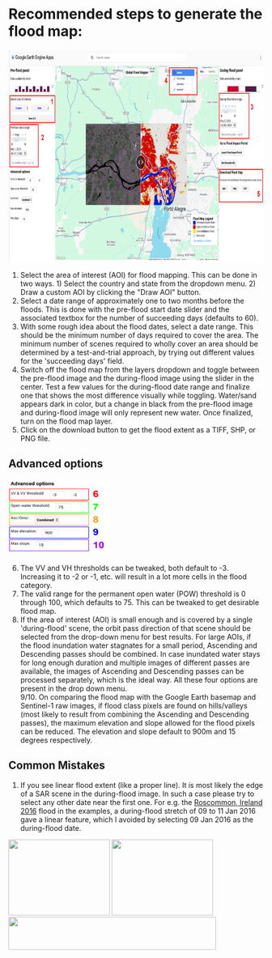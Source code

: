 # Recommended steps to generate the flood map: <br/>

<img src="../media/GFM-v2-instructionspg1.png" height="420" width="845">

1. Select the area of interest (AOI) for flood mapping. This can be done in two ways. 1) Select the country and state from the dropdown menu. 2) Draw a custom AOI by clicking the "Draw AOI" button. <br/>
2. Select a date range of approximately one to two months before the floods. This is done with the pre-flood start date slider and the associated textbox for the number of succeeding days (defaults to 60). <br/>
3. With some rough idea about the flood dates, select a date range. This should be the minimum number of days required to cover the area. The minimum number of scenes required to wholly cover an area should be determined by a test-and-trial approach, by trying out different values for the 'succeeding days' field. <br/>
4. Switch off the flood map from the layers dropdown and toggle between the pre-flood image and the during-flood image using the slider in the center. Test a few values for the during-flood date range and finalize one that shows the most difference visually while toggling. Water/sand appears dark in color, but a change in black from the pre-flood image and during-flood image will only represent new water. Once finalized, turn on the flood map layer. <br/>
5. Click on the download button to get the flood extent as a TIFF, SHP, or PNG file. <br/>

## Advanced options <br/>

<img src="../media/GFM-v2-instructionspg2.png" height="150" width="200">

6. The VV and VH thresholds can be tweaked, both default to -3. Increasing it to -2 or -1, etc. will result in a lot more cells in the flood category. <br/> 
7. The valid range for the permanent open water (POW) threshold is 0 through 100, which defaults to 75. This can be tweaked to get desirable flood map. <br/>
8. If the area of interest (AOI) is small enough and is covered by a single 'during-flood' scene, the orbit pass direction of that scene should be selected from the drop-down menu for best results. For large AOIs, if the flood inundation water stagnates for a small period, Ascending and Descending passes should be combined. In case inundated water stays for long enough duration and multiple images of different passes are available, the images of Ascending and Descending passes can be processed separately, which is the ideal way. All these four options are present in the drop down menu. <br/>
9/10. On comparing the flood map with the Google Earth basemap and Sentinel-1 raw images, if flood class pixels are found on hills/valleys (most likely to result from combining the Ascending and Descending passes), the maximum elevation and slope allowed for the flood pixels can be reduced. The elevation and slope default to 900m and 15 degrees respectively.

## Common Mistakes <br/>

1. If you see linear flood extent (like a proper line). It is most likely the edge of a SAR scene in the during-flood image. In such a case please try to select any other date near the first one. For e.g. the [Roscommon, Ireland 2016](../examples/2016) flood in the examples, a during-flood stretch of 09 to 11 Jan 2016 gave a linear feature, which I avoided by selecting 09 Jan 2016 as the during-flood date.<br/>

<img src="../media/2016_Roscommon_Mistake.png" height="150" width="200">	<img src="../media/expl/2016_Roscommon.png" height="150" width="200"><br/>
<img src="../media/legend_base.png" height="65" width="410"><br/>
